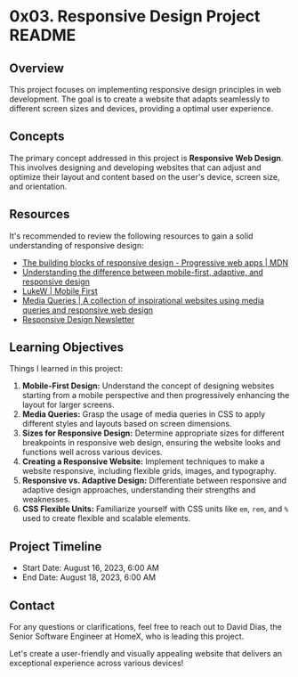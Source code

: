 # 0x03. Responsive Design Project README

## Overview

This project focuses on implementing responsive design principles in web development. The goal is to create a website that adapts seamlessly to different screen sizes and devices, providing a optimal user experience.

## Concepts

The primary concept addressed in this project is **Responsive Web Design**. This involves designing and developing websites that can adjust and optimize their layout and content based on the user's device, screen size, and orientation.

## Resources

It's recommended to review the following resources to gain a solid understanding of responsive design:

- [The building blocks of responsive design - Progressive web apps | MDN](https://developer.mozilla.org/en-US/docs/Web/Progressive_web_apps/Responsive)
- [Understanding the difference between mobile-first, adaptive, and responsive design](https://developerlife.com/2019/08/25/guide-to-building-responsive-web-apps/)
- [LukeW | Mobile First](https://www.lukew.com/ff/entry.asp?933)
- [Media Queries | A collection of inspirational websites using media queries and responsive web design](https://mediaqueri.es/)
- [Responsive Design Newsletter](https://responsivedesign.is/news/)

## Learning Objectives

Things I learned in this project:

1. **Mobile-First Design:** Understand the concept of designing websites starting from a mobile perspective and then progressively enhancing the layout for larger screens.
2. **Media Queries:** Grasp the usage of media queries in CSS to apply different styles and layouts based on screen dimensions.
3. **Sizes for Responsive Design:** Determine appropriate sizes for different breakpoints in responsive web design, ensuring the website looks and functions well across various devices.
4. **Creating a Responsive Website:** Implement techniques to make a website responsive, including flexible grids, images, and typography.
5. **Responsive vs. Adaptive Design:** Differentiate between responsive and adaptive design approaches, understanding their strengths and weaknesses.
6. **CSS Flexible Units:** Familiarize yourself with CSS units like `em`, `rem`, and `%` used to create flexible and scalable elements.

## Project Timeline

- Start Date: August 16, 2023, 6:00 AM
- End Date: August 18, 2023, 6:00 AM

## Contact

For any questions or clarifications, feel free to reach out to David Dias, the Senior Software Engineer at HomeX, who is leading this project.

Let's create a user-friendly and visually appealing website that delivers an exceptional experience across various devices!
